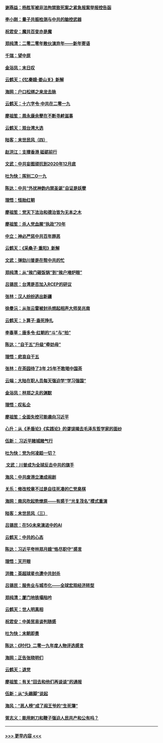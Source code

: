 #### [谢燕益：杨胜军被非法拘禁致死案之紧急报案举报控告函](../pages/nsc993/n11756134.md?t=01012044) 
#### [李小刚：量子共振检测与中共的脑控武器](../pages/nsc993/n11754518.md?t=01012044) 
#### [祝君安：魔共百变亦是魔](../pages/nsc993/n11754469.md?t=01012044) 
#### [郑纯清：二零二零年散伙演弃年——新年寄语](../pages/nsc993/n11754195.md?t=01012044) 
#### [千瑞：望中原](../pages/nsc993/n11754159.md?t=01012044) 
#### [金浴凤：末日叹](../pages/nsc993/n11752359.md?t=01012044) 
#### [云鹤天：《忆秦娥‧娄山关》新解](../pages/nsc993/n11752348.md?t=01012044) 
#### [海网：户口松绑之来龙去脉](../pages/nsc993/n11752328.md?t=01012044) 
#### [云鹤天：十六字令‧中共在二零一九](../pages/nsc993/n11752305.md?t=01012044) 
#### [廖祖笙：周永康余孽在不断寻衅滋事](../pages/nsc993/n11751013.md?t=01012044) 
#### [云鹤天：观台湾大选](../pages/nsc993/n11751007.md?t=01012044) 
#### [陆客：末世民风（四）](../pages/nsc993/n11749203.md?t=01012044) 
#### [赵洪江：支撑香港 砥砺前行](../pages/nsc993/n11748482.md?t=01012044) 
#### [文武：中共妄图顽抗到2020年12月底](../pages/nsc993/n11748446.md?t=01012044) 
#### [吐为快：挥别二O一九](../pages/nsc993/n11748411.md?t=01012044) 
#### [陈达：中共“外扰神韵内禁圣诞”自证是妖孽](../pages/nsc993/n11748226.md?t=01012044) 
#### [理悟：怪胎红朝](../pages/nsc993/n11748206.md?t=01012044) 
#### [廖祖笙：党天下法治和德治皆为无本之木](../pages/nsc993/n11748135.md?t=01012044) 
#### [廖祖笙：杀人党血腥“执政”70年](../pages/nsc993/n11745144.md?t=01012044) 
#### [中立：神必严惩中共百年罪恶](../pages/nsc993/n11744970.md?t=01012044) 
#### [云鹤天：《采桑子‧重阳》新解](../pages/nsc993/n11744948.md?t=01012044) 
#### [文武：弹劾川普是在帮中共的忙](../pages/nsc993/n11744758.md?t=01012044) 
#### [郑纯清：从“挨门砸饭锅”到“挨户堵炉眼”](../pages/nsc993/n11744745.md?t=01012044) 
#### [吕锡民：台湾是否加入RCEP的研议](../pages/nsc993/n11744701.md?t=01012044) 
#### [张林：汉人纷纷逃出新疆](../pages/nsc993/n11743530.md?t=01012044) 
#### [徐曼沅：从张云雷被封杀想起相声大师吴兆南](../pages/nsc993/n11741816.md?t=01012044) 
#### [云鹤天：卜算子‧垂死挣扎](../pages/nsc993/n11739956.md?t=01012044) 
#### [李春草：唐多令‧红朝的“斗”与“拍”](../pages/nsc993/n11739830.md?t=01012044) 
#### [陈达：“自干五”升级“牵妨母”](../pages/nsc993/n11739724.md?t=01012044) 
#### [理悟：悲哀自干五](../pages/nsc993/n11739547.md?t=01012044) 
#### [张林：在茶园待了3年 25年不敢喝中国茶](../pages/nsc993/n11739240.md?t=01012044) 
#### [云端：大陆在职人员每天强迫学“学习强国”](../pages/nsc993/n11738735.md?t=01012044) 
#### [金浴凤：林郑之夫的渊默](../pages/nsc993/n11737735.md?t=01012044) 
#### [理悟：叹私企](../pages/nsc993/n11737715.md?t=01012044) 
#### [廖祖笙：全面失控可能袭向习近平](../pages/nsc993/n11737704.md?t=01012044) 
#### [心升：从《矛盾论》《实践论》的谬误揭去毛泽东哲学家的面纱](../pages/nsc993/n11736962.md?t=01012044) 
#### [伍新： 习近平赌城赌气行](../pages/nsc993/n11736929.md?t=01012044) 
#### [吐为快：党为何凌蹈一切？](../pages/nsc993/n11736915.md?t=01012044) 
#### [ 文武：川普成为全球反击中共的旗手](../pages/nsc993/n11736882.md?t=01012044) 
#### [海风：中共废港立澳成闹剧](../pages/nsc993/n11735857.md?t=01012044) 
#### [关乐：修改校章不过是自往死凑的亡党臭棋](../pages/nsc993/n11735097.md?t=01012044) 
#### [海网：南风吹起势燎原——有感于“光复茂名”模式重演](../pages/nsc993/n11732308.md?t=01012044) 
#### [陆客：末世民风（三）](../pages/nsc993/n11732211.md?t=01012044) 
#### [吕锡民：在5G未来演进中的AI](../pages/nsc993/n11730010.md?t=01012044) 
#### [云鹤天：中共的心态](../pages/nsc993/n11729906.md?t=01012044) 
#### [陈达：习近平夸林郑月娥“恪尽职守”感言](../pages/nsc993/n11729881.md?t=01012044) 
#### [理悟：天开眼](../pages/nsc993/n11729699.md?t=01012044) 
#### [洪微：英超球星也遭中共封杀](../pages/nsc993/n11727243.md?t=01012044) 
#### [吕锡民：服务业与城市化——全球宏观经济转型](../pages/nsc993/n11725845.md?t=01012044) 
#### [郑纯清：厦门地铁塌陷吟](../pages/nsc993/n11725813.md?t=01012044) 
#### [云鹤天：世人明真相](../pages/nsc993/n11725621.md?t=01012044) 
#### [祝君安：中美贸易谈判随感](../pages/nsc993/n11725609.md?t=01012044) 
#### [吐为快：末朝即景](../pages/nsc993/n11723365.md?t=01012044) 
#### [陈达：《时代》二零一九年度人物评选感言](../pages/nsc993/n11723337.md?t=01012044) 
#### [海网：正告张晓明们](../pages/nsc993/n11723228.md?t=01012044) 
#### [云鹤天：退党](../pages/nsc993/n11723056.md?t=01012044) 
#### [廖祖笙：有关“回去和他们再谈谈”的通报](../pages/nsc993/n11722442.md?t=01012044) 
#### [伍新：从“头踢脚”说起](../pages/nsc993/n11722429.md?t=01012044) 
#### [海风：“恶人榜”成了阎王爷的“生死簿”](../pages/nsc993/n11722272.md?t=01012044) 
#### [胥志义：能用剌刀和鞭子强迫人民共产和公有吗？](../pages/nsc993/n11720569.md?t=01012044) 

----
#### [ >>> 更早内容 <<< ](../indexes/nsc993-earlier.md)
